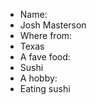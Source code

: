 * Name: 
 * Josh Masterson
* Where from:
 * Texas
* A fave food:
 * Sushi
* A hobby:
 * Eating sushi
